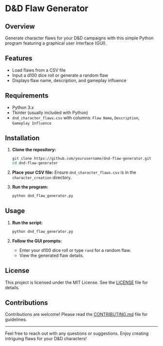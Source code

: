 # D&D Flaw Generator

## Overview

Generate character flaws for your D&D campaigns with this simple Python program featuring a graphical user interface (GUI).

## Features

- Load flaws from a CSV file
- Input a d100 dice roll or generate a random flaw
- Displays flaw name, description, and gameplay influence

## Requirements

- Python 3.x
- Tkinter (usually included with Python)
- `dnd_character_flaws.csv` with columns: `Flaw Name`, `Description`, `Gameplay Influence`

## Installation

1. **Clone the repository:**
    ```sh
    git clone https://github.com/yourusername/dnd-flaw-generator.git
    cd dnd-flaw-generator
    ```

2. **Place your CSV file:**
   Ensure `dnd_character_flaws.csv` is in the `character_creation` directory.

3. **Run the program:**
    ```sh
    python dnd_flaw_generator.py
    ```

## Usage

1. **Run the script:**
    ```sh
    python dnd_flaw_generator.py
    ```

2. **Follow the GUI prompts:**
   - Enter your d100 dice roll or type `rand` for a random flaw.
   - View the generated flaw details.

## License

This project is licensed under the MIT License. See the [LICENSE](LICENSE) file for details.

## Contributions

Contributions are welcome! Please read the [CONTRIBUTING.md](CONTRIBUTING.md) file for guidelines.

---

Feel free to reach out with any questions or suggestions. Enjoy creating intriguing flaws for your D&D characters!

